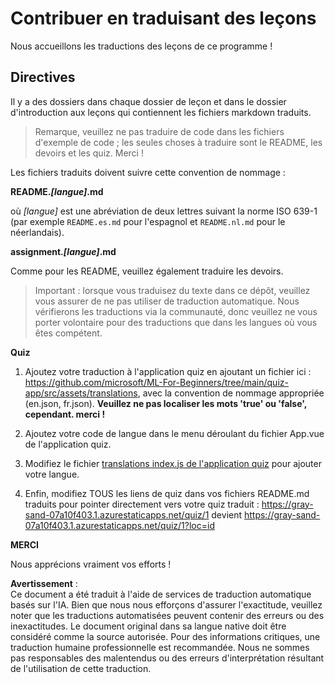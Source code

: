 # Contribuer en traduisant des leçons

Nous accueillons les traductions des leçons de ce programme !
## Directives

Il y a des dossiers dans chaque dossier de leçon et dans le dossier d'introduction aux leçons qui contiennent les fichiers markdown traduits.

> Remarque, veuillez ne pas traduire de code dans les fichiers d'exemple de code ; les seules choses à traduire sont le README, les devoirs et les quiz. Merci !

Les fichiers traduits doivent suivre cette convention de nommage :

**README._[langue]_.md**

où _[langue]_ est une abréviation de deux lettres suivant la norme ISO 639-1 (par exemple `README.es.md` pour l'espagnol et `README.nl.md` pour le néerlandais).

**assignment._[langue]_.md**

Comme pour les README, veuillez également traduire les devoirs.

> Important : lorsque vous traduisez du texte dans ce dépôt, veuillez vous assurer de ne pas utiliser de traduction automatique. Nous vérifierons les traductions via la communauté, donc veuillez ne vous porter volontaire pour des traductions que dans les langues où vous êtes compétent.

**Quiz**

1. Ajoutez votre traduction à l'application quiz en ajoutant un fichier ici : https://github.com/microsoft/ML-For-Beginners/tree/main/quiz-app/src/assets/translations, avec la convention de nommage appropriée (en.json, fr.json). **Veuillez ne pas localiser les mots 'true' ou 'false', cependant. merci !**

2. Ajoutez votre code de langue dans le menu déroulant du fichier App.vue de l'application quiz.

3. Modifiez le fichier [translations index.js de l'application quiz](https://github.com/microsoft/ML-For-Beginners/blob/main/quiz-app/src/assets/translations/index.js) pour ajouter votre langue.

4. Enfin, modifiez TOUS les liens de quiz dans vos fichiers README.md traduits pour pointer directement vers votre quiz traduit : https://gray-sand-07a10f403.1.azurestaticapps.net/quiz/1 devient https://gray-sand-07a10f403.1.azurestaticapps.net/quiz/1?loc=id

**MERCI**

Nous apprécions vraiment vos efforts !

**Avertissement** :  
Ce document a été traduit à l'aide de services de traduction automatique basés sur l'IA. Bien que nous nous efforçons d'assurer l'exactitude, veuillez noter que les traductions automatisées peuvent contenir des erreurs ou des inexactitudes. Le document original dans sa langue native doit être considéré comme la source autorisée. Pour des informations critiques, une traduction humaine professionnelle est recommandée. Nous ne sommes pas responsables des malentendus ou des erreurs d'interprétation résultant de l'utilisation de cette traduction.